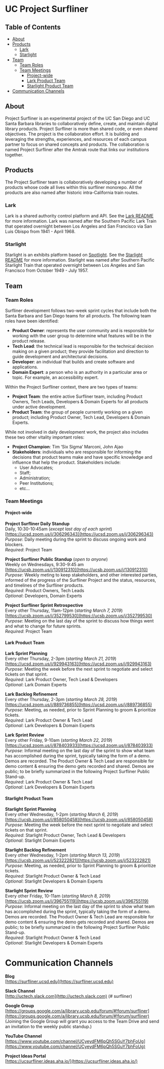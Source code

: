 # UC Project Surfliner

## Table of Contents
* [About](#about)
* [Products](#products)
  * [Lark](#lark)
  * [Starlight](#starlight)
* [Team](#team)
  * [Team Roles](#team-roles)
  * [Team Meetings](#team-meetings)
    * [Project-wide](#project-wide)
    * [Lark Product Team](#lark-product-team)
    * [Starlight Product Team](#starlight-product-team)
* [Communication Channels](#communication-channels)

## About
Project Surfliner is an experimental project of the UC San Diego and UC Santa Barbara libraries to collaboratively define, create, and maintain digital library products. Project Surfliner is more than shared code, or even shared objectives. The project is the collaboration effort. It is building and leveraging the strengths, experiences, and resources of each campus partner to focus on shared concepts and products. 
The collaboration is named Project Surfliner after the Amtrak route that links our institutions together.

## Products
The Project Surfliner team is collaboratively developing a number of products whose code all lives within this surfliner monorepo. All the products are also named after historic intra-California train routes.

### Lark
Lark is a shared authority control platform and API. See the [Lark README](https://gitlab.com/surfliner/surfliner/blob/master/lark/README.md) for more information. Lark was named after the Southern Pacific Lark Train that operated overnight between Los Angeles and San Francisco via San Luis Obispo from 1941 - April 1968.

### Starlight
Starlight is an exhibits platform based on [Spotlight](https://github.com/projectblacklight/spotlight). See the [Starlight README](https://gitlab.com/surfliner/surfliner/blob/master/starlight/README.md) for more information. Starlight was named after Southern Pacific Starlight Train that operated overnight between Los Angeles and San Francisco from October 1949 - July 1957.

## Team

### Team Roles
Surfliner development follows two-week sprint cycles that include both the Santa Barbara and San Diego teams for all products. The following team roles have been identified: 

* **Product Owner**: represents the user community and is responsible for working with the user group to determine what features will be in the product release.<br/>
* **Tech Lead**: the technical lead is responsible for the technical decision making on a given product; they provide facilitation and direction to guide development and architectural decisions.<br/>
* **Developer**: an individual that builds and create software and applications.<br/>
* **Domain Expert**: a person who is an authority in a particular area or topic. For example, an accessibility expert. <br/>

Within the Project Surfliner context, there are two types of teams:

* **Project Team**: the entire active Surfliner team, including Product Owners, Tech Leads, Developers & Domain Experts for all products under active development.<br/>
* **Product Team**: the group of people currently working on a given product; including Product Owner, Tech Lead, Developers & Domain Experts.<br/>

While not involved in daily development work, the project also includes these two other vitality important roles:
* **Project Champion**: Tim ‘Six Sigma’ Marconi, John Ajao<br/>
* **Stakeholders**: individuals who are responsible for informing the decisions that product teams make and have specific knowledge and influence that help the product. Stakeholders include:
  * User Advocates;
  * Staff;
  * Administration;
  * Peer Institutions;
  * etc...


### Team Meetings
#### Project-wide
**Project Surfliner Daily Standup**<br/> 
Daily, 10:30-10:45am (*except last day of each sprint*)<br/>
[https://ucsd.zoom.us/j/306296343](https://ucsd.zoom.us/j/306296343)<br/> 
*Purpose*: Daily meeting during the sprint to discuss ongoing work and blockers.<br/>
*Required*: Project Team<br/>

**Project Surfliner Public Standup** (*open to anyone*)<br/>
Weekly on Wednesdays, 9:30-9:45 am<br/>
[https://ucsb.zoom.us/j/130912310](https://ucsb.zoom.us/j/130912310)<br/>
*Purpose*: Weekly meting to keep stakeholders, and other interested parties, informed of the progress of the Surfliner Project and the status, resources, and timelines of the Surfliner products.<br/>
*Required*: Product Owners, Tech Leads<br/>
*Optional*: Developers, Domain Experts<br/>

**Project Surfliner Sprint Retrospective**<br/>
Every other Thursday, 11am-12pm (*starting March 7, 2019*)<br/>
[https://ucsb.zoom.us/j/352799530](https://ucsb.zoom.us/j/352799530)<br/>
*Purpose*: Meeting on the last day of the sprint to discuss how things went and what to change for future sprints.<br/>
*Required*: Project Team<br/>

#### Lark Product Team
**Lark Sprint Planning**<br/>
Every other Thursday, 2-3pm (*starting March 21, 2019*)<br/>
[https://ucsd.zoom.us/j/929943163](https://ucsd.zoom.us/j/929943163)<br/>
*Purpose*: Meeting the week before the next sprint to negotiate and select tickets on that sprint.<br/>
*Required*: Lark Product Owner, Tech Lead & Developers<br/>
*Optional*: Lark Domain Experts<br/>

**Lark Backlog Refinement**<br/>
Every other Thursday, 2-3pm (*starting March 28, 2019*)<br/>
[https://ucsd.zoom.us/j/889736855](https://ucsd.zoom.us/j/889736855)<br/>
*Purpose*: Meeting, as needed, prior to Sprint Planning to groom & prioritize tickets.<br/>
*Required*: Lark Product Owner & Tech Lead<br/>
*Optional*: Lark Developers & Domain Experts<br/>

**Lark Sprint Review**<br/>
Every other Friday, 9-10am (*starting March 22, 2019*)<br/>
[https://ucsd.zoom.us/j/878403933](https://ucsd.zoom.us/j/878403933)<br/>
*Purpose*: Informal meeting on the last day of the sprint to show what team has accomplished during the sprint, typically taking the form of a demo. Demos are recorded. The Product Owner & Tech Lead are responsible for demo content & ensuring the demo gets recorded and shared. Demos are public; to be briefly summarized in the following Project Surfliner Public Stand-up.<br/>
*Required*: Lark Product Owner & Tech Lead<br/>
*Optional*: Lark Developers & Domain Experts<br/>

#### Starlight Product Team
**Starlight Sprint Planning**<br/>
Every other Wednesday, 1-2pm (*starting March 6, 2019*)<br/>
[https://ucsb.zoom.us/j/858050458](https://ucsb.zoom.us/j/858050458)<br/>
*Purpose*: Meeting the week before the next sprint to negotiate and select tickets on that sprint.<br/>
*Required*: Starlight Product Owner, Tech Lead & Developers<br/>
*Optional*: Starlight Domain Experts<br/>

**Starlight Backlog Refinement**<br/>
Every other Wednesday, 1-2pm (*starting March 13, 2019*)<br/>
[https://ucsb.zoom.us/j/523222821](https://ucsb.zoom.us/j/523222821)<br/>
*Purpose*: Meeting, as needed, prior to Sprint Planning to groom & prioritize tickets.<br/>
*Required*: Starlight Product Owner & Tech Lead<br/>
*Optional*: Starlight Developers & Domain Experts<br/>

**Starlight Sprint Review**<br/>
Every other Friday, 10-11am (*starting March 8, 2019*)<br/>
[https://ucsb.zoom.us/j/396755119](https://ucsb.zoom.us/j/396755119)<br/>
*Purpose*: Informal meeting on the last day of the sprint to show what team has accomplished during the sprint, typically taking the form of a demo. Demos are recorded. The Product Owner & Tech Lead are responsible for demo content & ensuring the demo gets recorded and shared. Demos are public; to be briefly summarized in the following Project Surfliner Public Stand-up.<br/>
*Required*: Starlight Product Owner & Tech Lead<br/>
*Optional*: Starlight Developers & Domain Experts<br/>

# Communication Channels
**Blog**<br/>
[https://surfliner.ucsd.edu](https://surfliner.ucsd.edu)

**Slack Channel**<br/>
[http://uctech.slack.com](http://uctech.slack.com) (# surfliner)

**Google Group**<br/>
[https://groups.google.com/a/library.ucsb.edu/forum/#!forum/surfliner](https://groups.google.com/a/library.ucsb.edu/forum/#!forum/surfliner)<br/>
(Joining the Google Group will grant you access to the Team Drive and send an invitation to the weekly public standup.)

**YouTube Channel**<br/>
[https://www.youtube.com/channel/UCyeydFM6pQh5SGuY7bhFoUg](https://www.youtube.com/channel/UCyeydFM6pQh5SGuY7bhFoUg)

**Project Ideas Portal**<br/>
[https://ucsurfliner.ideas.aha.io/](https://ucsurfliner.ideas.aha.io/)

